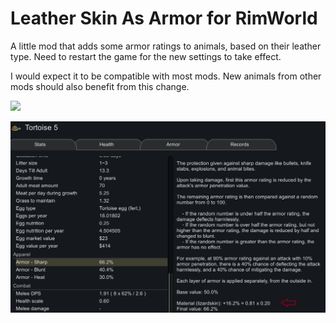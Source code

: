 # Leather Skin As Armor for RimWorld

A little mod that adds some armor ratings to animals, based on their leather type. Need to restart the game for the new settings to take effect.

I would expect it to be compatible with most mods. New animals from other mods should also benefit from this change.

[<img src="https://i.imgur.com/N8E4pyP.png" height="50">](https://steamcommunity.com/workshop/filedetails/?id=2761316378)


![](./About/Preview.png)
